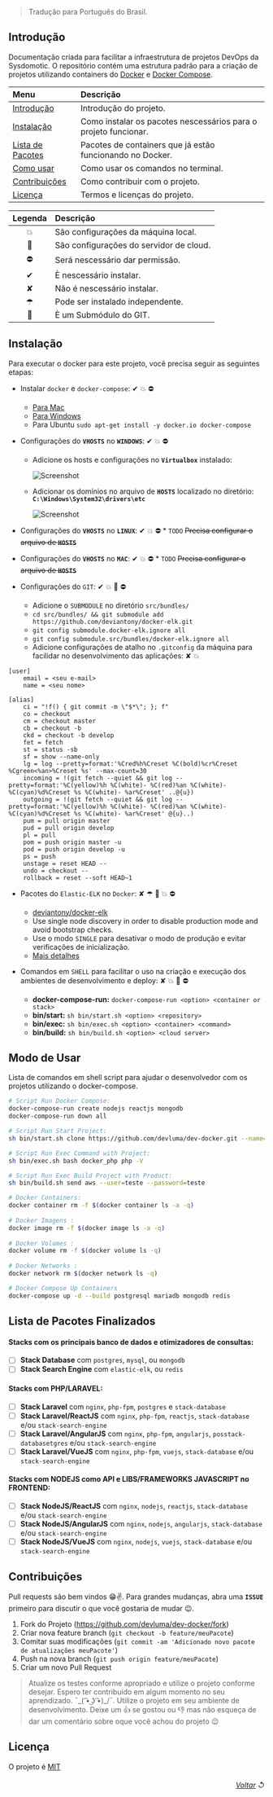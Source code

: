 > Tradução para Português do Brasil.

## Introdução

Documentação criada para facilitar a infraestrutura de projetos DevOps da Sysdomotic. O repositório contém uma estrutura padrão para a criação de projetos utilizando containers do [Docker](https://www.docker.com/get-started) e [Docker Compose](https://docs.docker.com/compose/).

| Menu                                               | Descrição                                                       |
| :------------------------------------------------- | :-------------------------------------------------------------- |
| [Introdução](#introdução)                          | Introdução do projeto.                                          |
| [Instalação](#instalação)                          | Como instalar os pacotes nescessários para o projeto funcionar. |
| [Lista de Pacotes](#lista-de-pacotes-finalizados)  | Pacotes de containers que já estão funcionando no Docker.       |
| [Como usar](#modo-de-usar)                         | Como usar os comandos no terminal.                              |
| [Contribuições](#contribuições)                    | Como contribuir com o projeto.                                  |
| [Licença](#licença)                                | Termos e licenças do projeto.                                   |

| Legenda | Descrição                                |
| :-----: | :--------------------------------------- |
|    💥   | São configurações da máquina local.     |
|    🚀   | São configurações do servidor de cloud. |
|    ⛔   | Será nescessário dar permissão.         |
|    ✔    | È nescessário instalar.                 |
|    ✘    | Não é nescessário instalar.             |
|    ☂    | Pode ser instalado independente.        |
|    📌   | È um Submódulo do GIT.                  |

## Instalação

Para executar o docker para este projeto, você precisa seguir as seguintes etapas:

+ Instalar `docker` e `docker-compose`: ✔ 💥 ⛔
     * [Para Mac](https://www.docker.com/docker-mac)
     * [Para Windows](https://www.docker.com/docker-windows)
     * Para Ubuntu ```sudo apt-get install -y docker.io docker-compose```

+ Configurações do **`VHOSTS`** no **`WINDOWS`**: ✔ 💥 ⛔
     * Adicione os hosts e configurações no **`Virtualbox`** instalado:
     
         ![Screenshot](./../images/docker-virtualbox-conf-windows.png)

     * Adicionar os domínios no arquivo de **`HOSTS`** localizado no diretório: **`C:\Windows\System32\drivers\etc`**
     
         ![Screenshot](./../images/docker-hosts-windows.png)
         
+ Configurações do **`VHOSTS`** no **`LINUX`**: ✔ 💥 ⛔
      * `TODO` ~~Precisa configurar o arquivo de **`HOSTS`**~~

+ Configurações do **`VHOSTS`** no **`MAC`**: ✔ 💥 ⛔
      * `TODO` ~~Precisa configurar o arquivo de **`HOSTS`**~~

+ Configurações do `GIT`: ✔ 💥 🚀 ⛔
     * Adicione o `SUBMODULE` no diretório `src/bundles/`
     * ```cd src/bundles/ && git submodule add https://github.com/deviantony/docker-elk.git```
     * ```git config submodule.docker-elk.ignore all```
     * ```git config submodule.src/bundles/docker-elk.ignore all```
     * Adicione configurações de atalho no `.gitconfig` da máquina para facilidar no desenvolvimento das aplicações: ✘ 💥

```
[user]
	email = <seu e-mail>
	name = <seu nome>

[alias]
    ci = "!f() { git commit -m \"$*\"; }; f"
    co = checkout
    cm = checkout master
    cb = checkout -b
    ckd = checkout -b develop
    fet = fetch 
    st = status -sb
    sf = show --name-only
    lg = log --pretty=format:'%Cred%h%Creset %C(bold)%cr%Creset %Cgreen<%an>%Creset %s' --max-count=30
    incoming = !(git fetch --quiet && git log --pretty=format:'%C(yellow)%h %C(white)- %C(red)%an %C(white)- %C(cyan)%d%Creset %s %C(white)- %ar%Creset' ..@{u})
    outgoing = !(git fetch --quiet && git log --pretty=format:'%C(yellow)%h %C(white)- %C(red)%an %C(white)- %C(cyan)%d%Creset %s %C(white)- %ar%Creset' @{u}..)
    pum = pull origin master
    pud = pull origin develop
    pl = pull
    pom = push origin master -u
    pod = push origin develop -u
    ps = push
    unstage = reset HEAD --
    undo = checkout --
    rollback = reset --soft HEAD~1
```

+ Pacotes do `Elastic-ELK` no `Docker`: ✘ ☂ 📌 💥 ⛔
     * [deviantony/docker-elk](https://github.com/deviantony/docker-elk)
     * Use single node discovery in order to disable production mode and avoid bootstrap checks.
     * Use o modo `SINGLE` para desativar o modo de produção e evitar verificações de inicialização.
     * [Mais detalhes](https://www.elastic.co/guide/en/elasticsearch/reference/current/bootstrap-checks.html)

+ Comandos em `SHELL` para facilitar o uso na criação e execução dos ambientes de desenvolvimento e deploy: ✘ 💥 🚀 ⛔
     * **docker-compose-run:** ```docker-compose-run <option> <container or stack>```
     * **bin/start:** ```sh bin/start.sh <option> <repository>```
     * **bin/exec:** ```sh bin/exec.sh <option> <container> <command>```
     * **bin/build:** ```sh bin/build.sh <option> <cloud server>```

## Modo de Usar

Lista de comandos em shell script para ajudar o desenvolvedor com os projetos utilizando o docker-compose.

```bash
# Script Run Docker Compose: 
docker-compose-run create nodejs reactjs mongodb
docker-compose-run down all

# Script Run Start Project:
sh bin/start.sh clone https://github.com/devluma/dev-docker.git --name=docker-local

# Script Run Exec Command with Project:
sh bin/exec.sh bash docker_php php -V

# Script Run Exec Build Project with Product:
sh bin/build.sh send aws --user=teste --password=teste

# Docker Containers:  
docker container rm -f $(docker container ls -a -q)
 
# Docker Imagens :      
docker image rm -f $(docker image ls -a -q)
 
# Docker Volumes :      
docker volume rm -f $(docker volume ls -q)
 
# Docker Networks :    
docker network rm $(docker network ls -q)

# Docker Compose Up Containers
docker-compose up -d --build postgresql mariadb mongodb redis
```

## Lista de Pacotes Finalizados

#### Stacks com os principais banco de dados e otimizadores de consultas:
- [ ] **Stack Database** com `postgres`, `mysql`, ou `mongodb`
- [ ] **Stack Search Engine** com `elastic-elk`, ou `redis`

#### Stacks com PHP/LARAVEL:
- [ ] **Stack Laravel** com `nginx`, `php-fpm`, `postgres` e `stack-database`
- [ ] **Stack Laravel/ReactJS** com `nginx`, `php-fpm`, `reactjs`, `stack-database` e/ou `stack-search-engine`
- [ ] **Stack Laravel/AngularJS** com `nginx`, `php-fpm`, `angularjs`, `posstack-databasetgres` e/ou `stack-search-engine`
- [ ] **Stack Laravel/VueJS** com `nginx`, `php-fpm`, `vuejs`, `stack-database` e/ou `stack-search-engine`

#### Stacks com NODEJS como API e LIBS/FRAMEWORKS JAVASCRIPT no FRONTEND:
- [ ] **Stack NodeJS/ReactJS** com `nginx`, `nodejs`, `reactjs`, `stack-database` e/ou `stack-search-engine`
- [ ] **Stack NodeJS/AngularJS** com `nginx`, `nodejs`, `angularjs`, `stack-database` e/ou `stack-search-engine`
- [ ] **Stack NodeJS/VueJS** com `nginx`, `nodejs`, `vuejs`, `stack-database` e/ou `stack-search-engine`

## Contribuições

Pull requests são bem vindos 😁✌. Para grandes mudanças, abra uma **`ISSUE`** primeiro para discutir o que você gostaria de mudar 😉.

1. Fork do Projeto (<https://github.com/devluma/dev-docker/fork>)
2. Criar nova feature branch (`git checkout -b feature/meuPacote`)
3. Comitar suas modificações (`git commit -am 'Adicionado novo pacote de atualizações meuPacote'`)
4. Push na nova branch (`git push origin feature/meuPacote`)
5. Criar um novo Pull Request

> Atualize os testes conforme apropriado e utilize o projeto conforme desejar.
> Espero ter contribuído em algum momento no seu aprendizado. ¯\_( ͡• ͜ʖ ͡•)_/¯.
> Utilize o projeto em seu ambiente de desenvolvimento.
> Deixe um :thumbsup: se gostou ou :-1: mas não esqueça de dar um comentário sobre oque você achou do projeto :wink:

## Licença

O projeto é [MIT](https://choosealicense.com/licenses/mit/)

###### <div align="right">[Voltar](#sysdomotic) ↺</div>
